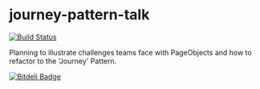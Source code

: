 journey-pattern-talk
====================
[![Build Status](https://travis-ci.org/screenplay/journey-pattern-talk.png?branch=master)](https://travis-ci.org/screenplay/journey-pattern-talk)

Planning to illustrate challenges teams face with PageObjects and how to refactor to the 'Journey' Pattern.


[![Bitdeli Badge](https://d2weczhvl823v0.cloudfront.net/RiverGlide/journey-pattern-talk/trend.png)](https://bitdeli.com/free "Bitdeli Badge")

